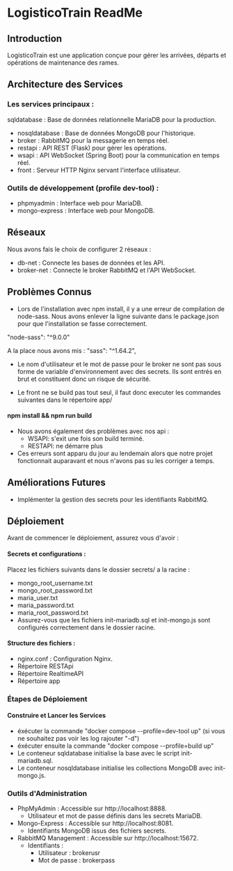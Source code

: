 # LogisticoTrain ReadMe

## Introduction

LogisticoTrain est une application conçue pour gérer les arrivées, départs et opérations de maintenance des rames.

## Architecture des Services

### Les services principaux :

sqldatabase : Base de données relationnelle MariaDB pour la production.

- nosqldatabase : Base de données MongoDB pour l'historique.
- broker : RabbitMQ pour la messagerie en temps réel.
- restapi : API REST (Flask) pour gérer les opérations.
- wsapi : API WebSocket (Spring Boot) pour la communication en temps réel.
- front : Serveur HTTP Nginx servant l'interface utilisateur.

### Outils de développement (profile dev-tool) :

- phpmyadmin : Interface web pour MariaDB.
- mongo-express : Interface web pour MongoDB.

## Réseaux

Nous avons fais le choix de configurer 2 réseaux :

- db-net : Connecte les bases de données et les API.
- broker-net : Connecte le broker RabbitMQ et l'API WebSocket.

## Problèmes Connus

- Lors de l'installation avec npm install, il y a une erreur de compilation de node-sass.
  Nous avons enlever la ligne suivante dans le package.json pour que l'installation se fasse correctement.

"node-sass": "^9.0.0"

A la place nous avons mis : "sass": "^1.64.2",

- Le nom d'utilisateur et le mot de passe pour le broker ne sont pas sous forme de variable d'environnement avec des secrets.
  Ils sont entrés en brut et constituent donc un risque de sécurité.

- Le front ne se build pas tout seul, il faut donc executer les commandes suivantes dans le répertoire app/

#### npm install && npm run build

- Nous avons également des problèmes avec nos api :
    - WSAPI: s'exit une fois son build terminé.
    - RESTAPI: ne démarre plus
- Ces erreurs sont apparu du jour au lendemain alors que notre projet fonctionnait auparavant et nous n'avons pas su les corriger a temps.

## Améliorations Futures

- Implémenter la gestion des secrets pour les identifiants RabbitMQ.

## Déploiement

Avant de commencer le déploiement, assurez vous d'avoir :

#### Secrets et configurations :

Placez les fichiers suivants dans le dossier secrets/ a la racine :

- mongo_root_username.txt
- mongo_root_password.txt
- maria_user.txt
- maria_password.txt
- maria_root_password.txt
- Assurez-vous que les fichiers init-mariadb.sql et init-mongo.js sont configurés correctement dans le dossier racine.

#### Structure des fichiers :

- nginx.conf : Configuration Nginx.
- Répertoire RESTApi
- Répertoire RealtimeAPI
- Répertoire app

### Étapes de Déploiement

#### Construire et Lancer les Services

- éxécuter la commande "docker compose --profile=dev-tool up" (si vous ne souhaitez pas voir les log rajouter "-d")
- éxécuter ensuite la commande "docker compose --profile=build up"
- Le conteneur sqldatabase initialise la base avec le script init-mariadb.sql.
- Le conteneur nosqldatabase initialise les collections MongoDB avec init-mongo.js.

### Outils d'Administration

- PhpMyAdmin : Accessible sur http://localhost:8888.
  - Utilisateur et mot de passe définis dans les secrets MariaDB.
- Mongo-Express : Accessible sur http://localhost:8081.
  - Identifiants MongoDB issus des fichiers secrets.
- RabbitMQ Management : Accessible sur http://localhost:15672.
  - Identifiants :
    - Utilisateur : brokerusr
    - Mot de passe : brokerpass
